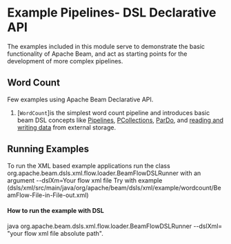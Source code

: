 <!--
    Licensed to the Apache Software Foundation (ASF) under one
    or more contributor license agreements.  See the NOTICE file
    distributed with this work for additional information
    regarding copyright ownership.  The ASF licenses this file
    to you under the Apache License, Version 2.0 (the
    "License"); you may not use this file except in compliance
    with the License.  You may obtain a copy of the License at

      http://www.apache.org/licenses/LICENSE-2.0

    Unless required by applicable law or agreed to in writing,
    software distributed under the License is distributed on an
    "AS IS" BASIS, WITHOUT WARRANTIES OR CONDITIONS OF ANY
    KIND, either express or implied.  See the License for the
    specific language governing permissions and limitations
    under the License.
-->

# Example Pipelines- DSL Declarative API

The examples included in this module serve to demonstrate the basic
functionality of Apache Beam, and act as starting points for
the development of more complex pipelines.

## Word Count

Few examples using Apache Beam Declarative API.

1. [`WordCount`]is the simplest word count pipeline and introduces basic beam DSL concepts like [Pipelines](https://beam.apache.org/documentation/programming-guide/#pipeline),
[PCollections](https://beam.apache.org/documentation/programming-guide/#pcollection),
[ParDo](https://beam.apache.org/documentation/programming-guide/#transforms-pardo),
and [reading and writing data](https://beam.apache.org/documentation/programming-guide/#io) from external storage.

## Running Examples
To run the XML based example applications run  the class
 org.apache.beam.dsls.xml.flow.loader.BeamFlowDSLRunner with an argument --dslXm=Your flow xml file
Try with example (dsls/xml/src/main/java/org/apache/beam/dsls/xml/example/wordcount/BeamFlow-File-in-File-out.xml)
#### How to run the example with DSL
java org.apache.beam.dsls.xml.flow.loader.BeamFlowDSLRunner --dslXml= "your flow xml  file absolute path".
	

